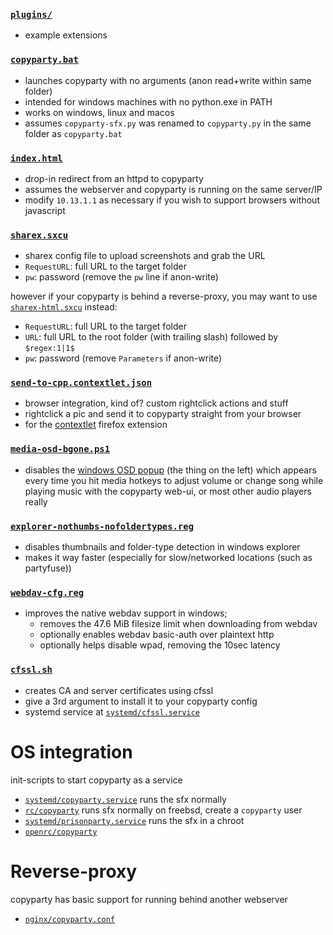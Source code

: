 ### [`plugins/`](plugins/)
* example extensions

### [`copyparty.bat`](copyparty.bat)
* launches copyparty with no arguments (anon read+write within same folder)
* intended for windows machines with no python.exe in PATH
* works on windows, linux and macos
* assumes `copyparty-sfx.py` was renamed to `copyparty.py` in the same folder as `copyparty.bat`

### [`index.html`](index.html)
* drop-in redirect from an httpd to copyparty
* assumes the webserver and copyparty is running on the same server/IP
* modify `10.13.1.1` as necessary if you wish to support browsers without javascript

### [`sharex.sxcu`](sharex.sxcu)
* sharex config file to upload screenshots and grab the URL
* `RequestURL`: full URL to the target folder
* `pw`: password (remove the `pw` line if anon-write)

however if your copyparty is behind a reverse-proxy, you may want to use [`sharex-html.sxcu`](sharex-html.sxcu) instead:
* `RequestURL`: full URL to the target folder
* `URL`: full URL to the root folder (with trailing slash) followed by `$regex:1|1$`
* `pw`: password (remove `Parameters` if anon-write)

### [`send-to-cpp.contextlet.json`](send-to-cpp.contextlet.json)
* browser integration, kind of? custom rightclick actions and stuff
* rightclick a pic and send it to copyparty straight from your browser
* for the [contextlet](https://addons.mozilla.org/en-US/firefox/addon/contextlets/) firefox extension

### [`media-osd-bgone.ps1`](media-osd-bgone.ps1)
* disables the [windows OSD popup](https://user-images.githubusercontent.com/241032/122821375-0e08df80-d2dd-11eb-9fd9-184e8aacf1d0.png) (the thing on the left) which appears every time you hit media hotkeys to adjust volume or change song while playing music with the copyparty web-ui, or most other audio players really

### [`explorer-nothumbs-nofoldertypes.reg`](explorer-nothumbs-nofoldertypes.reg)
* disables thumbnails and folder-type detection in windows explorer
* makes it way faster (especially for slow/networked locations (such as partyfuse))

### [`webdav-cfg.reg`](webdav-cfg.bat)
* improves the native webdav support in windows;
  * removes the 47.6 MiB filesize limit when downloading from webdav
  * optionally enables webdav basic-auth over plaintext http
  * optionally helps disable wpad, removing the 10sec latency

### [`cfssl.sh`](cfssl.sh)
* creates CA and server certificates using cfssl
* give a 3rd argument to install it to your copyparty config
* systemd service at [`systemd/cfssl.service`](systemd/cfssl.service)

# OS integration
init-scripts to start copyparty as a service
* [`systemd/copyparty.service`](systemd/copyparty.service) runs the sfx normally
* [`rc/copyparty`](rc/copyparty) runs sfx normally on freebsd, create a `copyparty` user
* [`systemd/prisonparty.service`](systemd/prisonparty.service) runs the sfx in a chroot
* [`openrc/copyparty`](openrc/copyparty)

# Reverse-proxy
copyparty has basic support for running behind another webserver
* [`nginx/copyparty.conf`](nginx/copyparty.conf)
